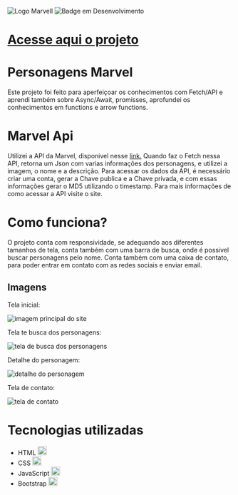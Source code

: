 ![Logo Marvell](https://logosmarcas.net/wp-content/uploads/2020/11/Marvel-Logo-2012-2014.png)
![Badge em Desenvolvimento](https://img.shields.io/badge/STATUS-EM%20DESENVOLVIMENTO-brightgreen)

# [Acesse aqui o projeto](https://abre.ai/marvelkarine)
# Personagens Marvel

Este projeto foi feito para aperfeiçoar os conhecimentos com Fetch/API e aprendi também sobre Async/Await, promisses, aprofundei os conhecimentos em functions e arrow functions.

# Marvel Api

Utilizei a API da Marvel, disponivel nesse [link.](https://developer.marvel.com) Quando faz o Fetch nessa API, retorna um Json com varias informações dos personagens, e utilizei a imagem, o nome e a descrição. Para acessar os dados da API, é necessário criar uma conta, gerar a Chave publica e a Chave privada, e com essas informações gerar o MD5 utilizando o timestamp. Para mais informações de como acessar a API visite o site.

# Como funciona?

O projeto conta com responsividade, se adequando aos diferentes tamanhos de tela, conta também com uma barra de busca, onde é possivel buscar personagens pelo nome. Conta também com uma caixa de contato, para poder entrar em contato com as redes sociais e enviar email.

## Imagens

Tela inicial:

![imagem principal do site](https://live.staticflickr.com/65535/52717826759_cd2102043e_b.jpg)

Tela te busca dos personagens:

![tela de busca dos personagens](https://live.staticflickr.com/65535/52717041792_890bda0c9c_b.jpg)

Detalhe do personagem:

![detalhe do personagem](https://live.staticflickr.com/65535/52717572011_379bc1b3ca_b.jpg)

Tela de contato:

![tela de contato](https://live.staticflickr.com/65535/52718051933_75fd700a24_b.jpg)

# Tecnologias utilizadas

* HTML <img src="https://cdn.jsdelivr.net/gh/devicons/devicon/icons/html5/html5-original.svg" width="20" height="20"/>          
*  CSS <img src="https://cdn.jsdelivr.net/gh/devicons/devicon/icons/css3/css3-original.svg" width="20" height="20"/>
*  JavaScript <img src="https://cdn.jsdelivr.net/gh/devicons/devicon/icons/javascript/javascript-original.svg" width="20" height="20"/>
*  Bootstrap <img src="https://cdn.jsdelivr.net/gh/devicons/devicon/icons/bootstrap/bootstrap-original.svg" width="20" height="20"/>
